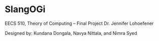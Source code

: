 # SlangOGi

EECS 510, Theory of Computing –  Final Project
Dr. Jennifer Lohoefener

Designed by: Kundana Dongala, Navya Nittala, and Nimra Syed
